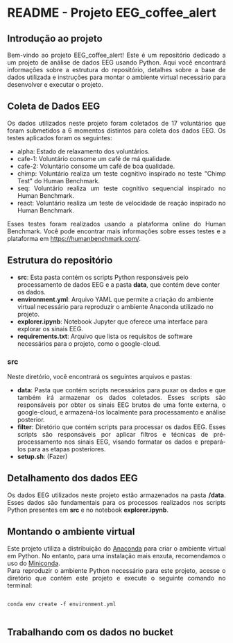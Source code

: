 <h1>README - Projeto EEG_coffee_alert</h1>

<div align="justify">
<h2>Introdução ao projeto</h2>
Bem-vindo ao projeto EEG_coffee_alert! Este é um repositório dedicado a um projeto de análise de dados EEG usando Python. Aqui você encontrará informações sobre a estrutura do repositório, detalhes sobre a base de dados utilizada e instruções para montar o ambiente virtual necessário para desenvolver e executar o projeto.
</div>

<div align="justify">
<h2>Coleta de Dados EEG</h2>
Os dados utilizados neste projeto foram coletados de 17 voluntários que foram submetidos a 6 momentos distintos para coleta dos dados EEG. Os testes aplicados foram os seguintes:
<ul>
  <li>alpha: Estado de relaxamento dos voluntários.</li>
  <li>cafe-1: Voluntário consome um café de má qualidade.</li>
  <li>cafe-2: Voluntário consome um café de boa qualidade.</li>
  <li>chimp: Voluntário realiza um teste cognitivo inspirado no teste "Chimp Test" do Human Benchmark.</li>
  <li>seq: Voluntário realiza um teste cognitivo sequencial inspirado no Human Benchmark.</li>
  <li>react: Voluntário realiza um teste de velocidade de reação inspirado no Human Benchmark.</li>
</ul>
Esses testes foram realizados usando a plataforma online do Human Benchmark. Você pode encontrar mais informações sobre esses testes e a plataforma em <a href="https://humanbenchmark.com/">https://humanbenchmark.com/</a>.
</div>

<div align="left">
<h2>Estrutura do repositório</h2>
  <ul>
    <li><b>src</b>: Esta pasta contém os scripts Python responsáveis pelo processamento de dados EEG e a pasta <b>data</b>, que contém deve conter os dados.</li>
    <li><b>environment.yml</b>: Arquivo YAML que permite a criação do ambiente virtual necessário para reproduzir o ambiente Anaconda utilizado no projeto.</li>
    <li><b>explorer.ipynb</b>: Notebook Jupyter que oferece uma interface para explorar os sinais EEG.</li>
    <li><b>requirements.txt</b>: Arquivo que lista os requisitos de software necessários para o projeto, como o google-cloud.</li>
  </ul>
</div>

<div align="justify">
<h3>src</h3>
<p>Neste diretório, você encontrará os seguintes arquivos e pastas:</p>
  <ul>
    <li><b>data</b>: Pasta que contém scripts necessários para puxar os dados e que também irá armazenar os dados coletados. Esses scripts são responsáveis por obter os sinais EEG brutos de uma fonte externa, o google-cloud, e armazená-los localmente para processamento e análise posterior.</li>
    <li><b>filter</b>: Diretório que contém scripts para processar os dados EEG. Esses scripts são responsáveis por aplicar filtros e técnicas de pré-processamento nos sinais EEG, visando formatar os dados e prepará-los para as etapas posteriores.</li>
    <li><b>setup.sh</b>: (Fazer)</li>
  </ul>
</div>

<div align="justify">
<h2>Detalhamento dos dados EEG</h2>
Os dados EEG utilizados neste projeto estão armazenados na pasta <b>/data</b>. Esses dados são fundamentais para os processos realizados nos scripts Python presentes em <b>src</b> e no notebook <b>explorer.ipynb</b>.
</div>

<div align="justify">
<h2>Montando o ambiente virtual</h2>
Este projeto utiliza a distribuição do <a href="https://www.anaconda.com/products/distribution">Anaconda</a> para criar o ambiente virtual em Python. No entanto, para uma instalação mais enxuta, recomendamos o uso do <a href="https://docs.conda.io/en/latest/miniconda.html">Miniconda</a>.
</div>

<div align="justify">
Para reproduzir o ambiente Python necessário para este projeto, acesse o diretório que contém este projeto e execute o seguinte comando no terminal:
</div>

<pre>
<code>
conda env create -f environment.yml
</code>
</pre>

## Trabalhando com os dados no bucket
